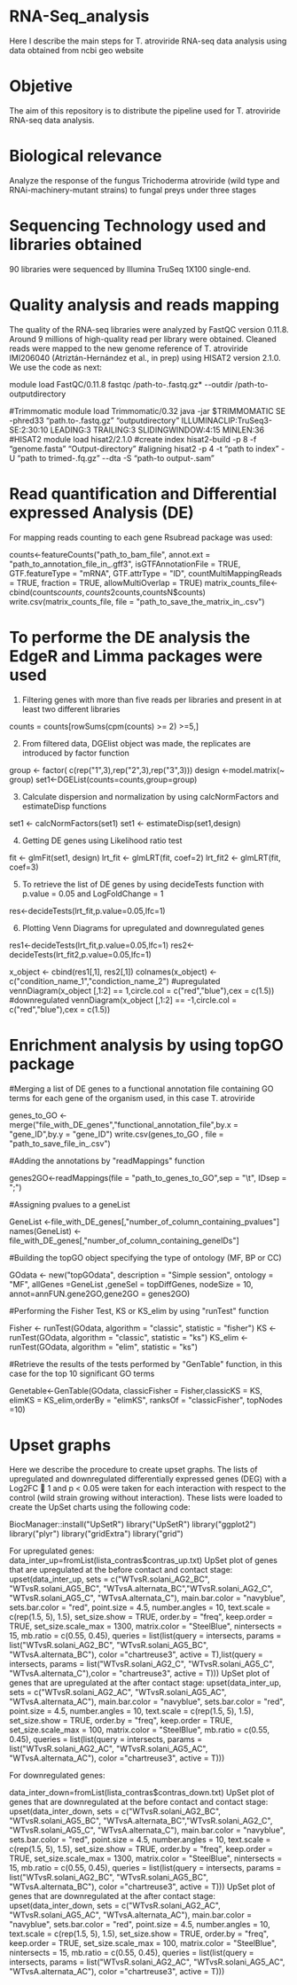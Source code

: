 # RNA-Seq_analysis
Here I describe the main steps for T. atroviride RNA-seq data analysis using data obtained from ncbi geo website

# Objetive
The aim of this repository is to distribute the pipeline used for T. atroviride RNA-seq data analysis.

# Biological relevance
Analyze the response of the fungus Trichoderma atroviride (wild type and RNAi-machinery-mutant strains) to fungal preys under three stages

# Sequencing Technology used and libraries obtained
90 libraries were sequenced by Illumina TruSeq 1X100 single-end.

# Quality analysis and reads mapping
The quality of the RNA-seq libraries were analyzed by FastQC version 0.11.8. Around 9 millions of high-quality read per library were obtained. Cleaned reads were mapped to the new genome reference of T. atroviride IMI206040 (Atriztán-Hernández et al., in prep) using HISAT2 version 2.1.0. We use the code as next:

module load FastQC/0.11.8
fastqc /path-to-.fastq.gz* --outdir /path-to-outputdirectory

#Trimmomatic
 module load Trimmomatic/0.32
 java -jar $TRIMMOMATIC SE -phred33 “path.to-.fastq.gz” “outputdirectory” ILLUMINACLIP:TruSeq3-SE:2:30:10 LEADING:3 TRAILING:3 SLIDINGWINDOW:4:15 MINLEN:36
#HISAT2
 module load  hisat2/2.1.0
#create index
 hisat2-build -p 8 -f “genome.fasta”   “Output-directory”
#aligning
 hisat2 -p 4 -t “path to index” -U “path to trimed-.fq.gz” --dta -S “path-to output-.sam”


# Read quantification and Differential expressed Analysis (DE)
For mapping reads counting to each gene Rsubread package was used:

 counts<-featureCounts("path_to_bam_file",
                         annot.ext = "path_to_annotation_file_in_.gff3",
                         isGTFAnnotationFile = TRUE,
                         GTF.featureType = "mRNA",
                         GTF.attrType = "ID",
                         countMultiMappingReads = TRUE,
                         fraction = TRUE,
                         allowMultiOverlap = TRUE)
 matrix_counts_file<-cbind(counts$counts,counts2$counts,countsN$counts)                         
 write.csv(matrix_counts_file, file = "path_to_save_the_matrix_in_.csv")

# To performe the DE analysis the EdgeR and Limma packages were used 

1. Filtering genes with more than five reads per libraries and present in at least two different libraries 
 
counts = counts[rowSums(cpm(counts) >= 2) >=5,]

2. From filtered data, DGElist object was made, the replicates are introduced by factor function

group <- factor( c(rep("1",3),rep("2",3),rep("3",3))) 
design <-model.matrix(~ group)
set1<-DGEList(counts=counts,group=group)

3. Calculate dispersion and normalization by using calcNormFactors and estimateDisp functions

set1 <- calcNormFactors(set1)
set1 <- estimateDisp(set1,design)

4. Getting DE genes using Likelihood ratio test

fit     <- glmFit(set1, design)
lrt_fit  <- glmLRT(fit, coef=2)
lrt_fit2 <- glmLRT(fit, coef=3)
 
5. To retrieve the list of DE genes by using decideTests function with p.value = 0.05 and LogFoldChange = 1

res<-decideTests(lrt_fit,p.value=0.05,lfc=1)

6. Plotting Venn Diagrams for upregulated and downregulated genes 

res1<-decideTests(lrt_fit,p.value=0.05,lfc=1)
res2<-decideTests(lrt_fit2,p.value=0.05,lfc=1)
 
x_object           <- cbind(res1[,1], res2[,1])
colnames(x_object) <-c("condition_name_1","condiction_name_2")
#upregulated
vennDiagram(x_object [,1:2] == 1,circle.col = c("red","blue"),cex = c(1.5))
#downregulated
vennDiagram(x_object [,1:2] == -1,circle.col = c("red","blue"),cex = c(1.5))


# Enrichment analysis by using topGO package

#Merging a list of DE genes to a functional annotation file containing GO terms for each gene of the organism used, in this case T. atroviride

genes_to_GO <-merge("file_with_DE_genes","functional_annotation_file",by.x = "gene_ID",by.y = "gene_ID")
write.csv(genes_to_GO  , file = "path_to_save_file_in_.csv")

#Adding the annotations by "readMappings" function

genes2GO<-readMappings(file = "path_to_genes_to_GO",sep = "\t", IDsep = ";")

#Assigning pvalues to a geneList

GeneList <-file_with_DE_genes[,"number_of_column_containing_pvalues"]
names(GeneList) <-file_with_DE_genes[,"number_of_column_containing_geneIDs"]

#Building the topGO object specifying the type of ontology (MF, BP or CC)

GOdata  <- new("topGOdata",
               description = "Simple session", ontology = "MF",
               allGenes =GeneList ,geneSel = topDiffGenes,
               nodeSize = 10,
               annot=annFUN.gene2GO,gene2GO = genes2GO)
               
#Performing the Fisher Test, KS or KS_elim by using "runTest" function
 
Fisher  <- runTest(GOdata, algorithm = "classic", statistic = "fisher")
KS      <- runTest(GOdata, algorithm = "classic", statistic = "ks")
KS_elim <- runTest(GOdata, algorithm = "elim", statistic = "ks")

#Retrieve the results of the tests performed by "GenTable" function, in this case for the top 10 significant GO terms

Genetable<-GenTable(GOdata, classicFisher = Fisher,classicKS = KS, elimKS = KS_elim,orderBy = "elimKS", ranksOf = "classicFisher", topNodes =10)

# Upset graphs 

Here we describe the procedure to create upset graphs. The lists of upregulated and downregulated differentially expressed genes (DEG) with
a Log2FC  1 and p &lt; 0.05 were taken for each interaction with respect to the control (wild strain growing without interaction). These lists were loaded to create
the UpSet charts using the following code:

BiocManager::install(&quot;UpSetR&quot;)
library(&quot;UpSetR&quot;)
library(&quot;ggplot2&quot;)
library(&quot;plyr&quot;)
library(&quot;gridExtra&quot;)
library(&quot;grid&quot;)

For upregulated genes:
data_inter_up=fromList(lista_contras$contras_up.txt)
UpSet plot of genes that are upregulated at the before contact and contact stage:
upset(data_inter_up, sets = c(&quot;WTvsR.solani_AG2_BC&quot;,
&quot;WTvsR.solani_AG5_BC&quot;, &quot;WTvsA.alternata_BC&quot;,&quot;WTvsR.solani_AG2_C&quot;,
&quot;WTvsR.solani_AG5_C&quot;, &quot;WTvsA.alternata_C&quot;),
main.bar.color = &quot;navyblue&quot;, sets.bar.color = &quot;red&quot;, point.size = 4.5,
number.angles = 10, text.scale = c(rep(1.5, 5), 1.5),
set_size.show = TRUE, order.by = &quot;freq&quot;, keep.order = TRUE,
set_size.scale_max = 1300, matrix.color = &quot;SteelBlue&quot;, nintersects = 15,
mb.ratio = c(0.55, 0.45),
queries = list(list(query = intersects, params = list(&quot;WTvsR.solani_AG2_BC&quot;,
&quot;WTvsR.solani_AG5_BC&quot;, &quot;WTvsA.alternata_BC&quot;),
color =&quot;chartreuse3&quot;, active = T),list(query = intersects, params =
list(&quot;WTvsR.solani_AG2_C&quot;, &quot;WTvsR.solani_AG5_C&quot;, &quot;WTvsA.alternata_C&quot;),color
= &quot;chartreuse3&quot;, active = T)))
UpSet plot of genes that are upregulated at the after contact stage:
upset(data_inter_up, sets = c(&quot;WTvsR.solani_AG2_AC&quot;,
&quot;WTvsR.solani_AG5_AC&quot;, &quot;WTvsA.alternata_AC&quot;),
main.bar.color = &quot;navyblue&quot;, sets.bar.color = &quot;red&quot;, point.size = 4.5,
number.angles = 10, text.scale = c(rep(1.5, 5), 1.5),
set_size.show = TRUE, order.by = &quot;freq&quot;, keep.order = TRUE,
set_size.scale_max = 100, matrix.color = &quot;SteelBlue&quot;,
mb.ratio = c(0.55, 0.45),
queries = list(list(query = intersects, params = list(&quot;WTvsR.solani_AG2_AC&quot;,
&quot;WTvsR.solani_AG5_AC&quot;, &quot;WTvsA.alternata_AC&quot;),
color =&quot;chartreuse3&quot;, active = T)))

For downregulated genes:

data_inter_down=fromList(lista_contras$contras_down.txt)
UpSet plot of genes that are downregulated at the before contact and contact
stage:
upset(data_inter_down, sets = c(&quot;WTvsR.solani_AG2_BC&quot;,
&quot;WTvsR.solani_AG5_BC&quot;, &quot;WTvsA.alternata_BC&quot;,&quot;WTvsR.solani_AG2_C&quot;,
&quot;WTvsR.solani_AG5_C&quot;, &quot;WTvsA.alternata_C&quot;),
main.bar.color = &quot;navyblue&quot;, sets.bar.color = &quot;red&quot;, point.size = 4.5,
number.angles = 10, text.scale = c(rep(1.5, 5), 1.5),
set_size.show = TRUE, order.by = &quot;freq&quot;, keep.order = TRUE,
set_size.scale_max = 1300, matrix.color = &quot;SteelBlue&quot;, nintersects = 15,
mb.ratio = c(0.55, 0.45), queries = list(list(query = intersects, params =
list(&quot;WTvsR.solani_AG2_BC&quot;, &quot;WTvsR.solani_AG5_BC&quot;, &quot;WTvsA.alternata_BC&quot;),
color =&quot;chartreuse3&quot;, active = T)))
UpSet plot of genes that are downregulated at the after contact stage:
upset(data_inter_down, sets = c(&quot;WTvsR.solani_AG2_AC&quot;,
&quot;WTvsR.solani_AG5_AC&quot;, &quot;WTvsA.alternata_AC&quot;),
main.bar.color = &quot;navyblue&quot;, sets.bar.color = &quot;red&quot;, point.size = 4.5,
number.angles = 10, text.scale = c(rep(1.5, 5), 1.5),
set_size.show = TRUE, order.by = &quot;freq&quot;, keep.order = TRUE,
set_size.scale_max = 100, matrix.color = &quot;SteelBlue&quot;, nintersects = 15,
mb.ratio = c(0.55, 0.45),
queries = list(list(query = intersects, params = list(&quot;WTvsR.solani_AG2_AC&quot;,
&quot;WTvsR.solani_AG5_AC&quot;, &quot;WTvsA.alternata_AC&quot;),
color =&quot;chartreuse3&quot;, active = T)))
 

